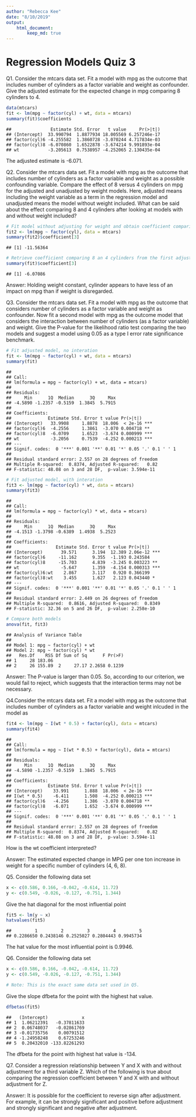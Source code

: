 ```yaml
---
author: "Rebecca Kee"
date: "8/10/2019"
output: 
    html_document: 
        keep_md: true
---
```




# Regression Models Quiz 3 

Q1. Consider the mtcars data set. Fit a model with mpg as the outcome that includes number of cylinders as a factor variable and weight as confounder. Give the adjusted estimate for the expected change in mpg comparing 8 cylinders to 4.

```r
data(mtcars)
fit <- lm(mpg ~ factor(cyl) + wt, data = mtcars)
summary(fit)$coefficients
```

```
##               Estimate Std. Error   t value     Pr(>|t|)
## (Intercept)  33.990794  1.8877934 18.005569 6.257246e-17
## factor(cyl)6 -4.255582  1.3860728 -3.070244 4.717834e-03
## factor(cyl)8 -6.070860  1.6522878 -3.674214 9.991893e-04
## wt           -3.205613  0.7538957 -4.252065 2.130435e-04
```
The adjusted estimate is -6.071. 


Q2. Consider the mtcars data set. Fit a model with mpg as the outcome that includes number of cylinders as a factor variable and weight as a possible confounding variable. Compare the effect of 8 versus 4 cylinders on mpg for the adjusted and unadjusted by weight models. Here, adjusted means including the weight variable as a term in the regression model and unadjusted means the model without weight included. What can be said about the effect comparing 8 and 4 cylinders after looking at models with and without weight included?

```r
# Fit model without adjusting for weight and obtain coefficient comparing 8 and 4 cylinders
fit2 <- lm(mpg ~ factor(cyl), data = mtcars)
summary(fit2)$coefficient[3]
```

```
## [1] -11.56364
```

```r
# Retrieve coefficient comparing 8 an 4 cylinders from the first adjusted model
summary(fit)$coefficient[3]
```

```
## [1] -6.07086
```
Answer: Holding weight constant, cylinder appears to have less of an impact on mpg than if weight is disregarded.

Q3. Consider the mtcars data set. Fit a model with mpg as the outcome that considers number of cylinders as a factor variable and weight as confounder. Now fit a second model with mpg as the outcome model that considers the interaction between number of cylinders (as a factor variable) and weight. Give the P-value for the likelihood ratio test comparing the two models and suggest a model using 0.05 as a type I error rate significance benchmark.

```r
# Fit adjusted model, no interation 
fit <- lm(mpg ~ factor(cyl) + wt, data = mtcars)
summary(fit)
```

```
## 
## Call:
## lm(formula = mpg ~ factor(cyl) + wt, data = mtcars)
## 
## Residuals:
##     Min      1Q  Median      3Q     Max 
## -4.5890 -1.2357 -0.5159  1.3845  5.7915 
## 
## Coefficients:
##              Estimate Std. Error t value Pr(>|t|)    
## (Intercept)   33.9908     1.8878  18.006  < 2e-16 ***
## factor(cyl)6  -4.2556     1.3861  -3.070 0.004718 ** 
## factor(cyl)8  -6.0709     1.6523  -3.674 0.000999 ***
## wt            -3.2056     0.7539  -4.252 0.000213 ***
## ---
## Signif. codes:  0 '***' 0.001 '**' 0.01 '*' 0.05 '.' 0.1 ' ' 1
## 
## Residual standard error: 2.557 on 28 degrees of freedom
## Multiple R-squared:  0.8374,	Adjusted R-squared:   0.82 
## F-statistic: 48.08 on 3 and 28 DF,  p-value: 3.594e-11
```

```r
# Fit adjusted model, with interation 
fit3 <- lm(mpg ~ factor(cyl) * wt, data = mtcars)
summary(fit3)
```

```
## 
## Call:
## lm(formula = mpg ~ factor(cyl) * wt, data = mtcars)
## 
## Residuals:
##     Min      1Q  Median      3Q     Max 
## -4.1513 -1.3798 -0.6389  1.4938  5.2523 
## 
## Coefficients:
##                 Estimate Std. Error t value Pr(>|t|)    
## (Intercept)       39.571      3.194  12.389 2.06e-12 ***
## factor(cyl)6     -11.162      9.355  -1.193 0.243584    
## factor(cyl)8     -15.703      4.839  -3.245 0.003223 ** 
## wt                -5.647      1.359  -4.154 0.000313 ***
## factor(cyl)6:wt    2.867      3.117   0.920 0.366199    
## factor(cyl)8:wt    3.455      1.627   2.123 0.043440 *  
## ---
## Signif. codes:  0 '***' 0.001 '**' 0.01 '*' 0.05 '.' 0.1 ' ' 1
## 
## Residual standard error: 2.449 on 26 degrees of freedom
## Multiple R-squared:  0.8616,	Adjusted R-squared:  0.8349 
## F-statistic: 32.36 on 5 and 26 DF,  p-value: 2.258e-10
```

```r
# Compare both models
anova(fit, fit3)
```

```
## Analysis of Variance Table
## 
## Model 1: mpg ~ factor(cyl) + wt
## Model 2: mpg ~ factor(cyl) * wt
##   Res.Df    RSS Df Sum of Sq      F Pr(>F)
## 1     28 183.06                           
## 2     26 155.89  2     27.17 2.2658 0.1239
```
Answer: The P-value is larger than 0.05. So, according to our criterion, we would fail to reject, which suggests that the interaction terms may not be necessary.

Q4.Consider the mtcars data set. Fit a model with mpg as the outcome that includes number of cylinders as a factor variable and weight inlcuded in the model as 

```r
fit4 <- lm(mpg ~ I(wt * 0.5) + factor(cyl), data = mtcars)
summary(fit4)
```

```
## 
## Call:
## lm(formula = mpg ~ I(wt * 0.5) + factor(cyl), data = mtcars)
## 
## Residuals:
##     Min      1Q  Median      3Q     Max 
## -4.5890 -1.2357 -0.5159  1.3845  5.7915 
## 
## Coefficients:
##              Estimate Std. Error t value Pr(>|t|)    
## (Intercept)    33.991      1.888  18.006  < 2e-16 ***
## I(wt * 0.5)    -6.411      1.508  -4.252 0.000213 ***
## factor(cyl)6   -4.256      1.386  -3.070 0.004718 ** 
## factor(cyl)8   -6.071      1.652  -3.674 0.000999 ***
## ---
## Signif. codes:  0 '***' 0.001 '**' 0.01 '*' 0.05 '.' 0.1 ' ' 1
## 
## Residual standard error: 2.557 on 28 degrees of freedom
## Multiple R-squared:  0.8374,	Adjusted R-squared:   0.82 
## F-statistic: 48.08 on 3 and 28 DF,  p-value: 3.594e-11
```
How is the wt coefficient interpreted?

Answer: The estimated expected change in MPG per one ton increase in weight for a specific number of cylinders (4, 6, 8).

Q5. Consider the following data set

```r
x <- c(0.586, 0.166, -0.042, -0.614, 11.72)
y <- c(0.549, -0.026, -0.127, -0.751, 1.344)
```

Give the hat diagonal for the most influential point

```r
fit5 <- lm(y ~ x)
hatvalues(fit5)
```

```
##         1         2         3         4         5 
## 0.2286650 0.2438146 0.2525027 0.2804443 0.9945734
```
The hat value for the most influential point is 0.9946. 

Q6. Consider the following data set

```r
x <- c(0.586, 0.166, -0.042, -0.614, 11.72)
y <- c(0.549, -0.026, -0.127, -0.751, 1.344)

# Note: This is the exact same data set used in Q5.
```

Give the slope dfbeta for the point with the highest hat value.

```r
dfbetas(fit5)
```

```
##   (Intercept)             x
## 1  1.06212391   -0.37811633
## 2  0.06748037   -0.02861769
## 3 -0.01735756    0.00791512
## 4 -1.24958248    0.67253246
## 5  0.20432010 -133.82261293
```
The dfbeta for the point with highest hat value is -134.

Q7. Consider a regression relationship between Y and X with and without adjustment for a third variable Z. Which of the following is true about comparing the regression coefficient between Y and X with and without adjustment for Z.

Answer: It is possible for the coefficient to reverse sign after adjustment. For example, it can be strongly significant and positive before adjustment and strongly significant and negative after adjustment.
